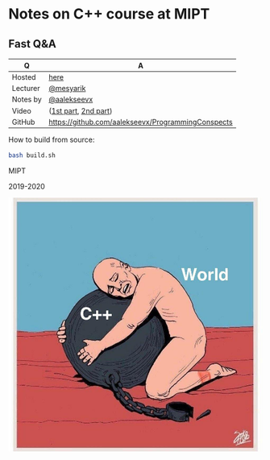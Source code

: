 # Notes on C++ course at MIPT

## Fast Q&A
| Q         | A
|-----------|----------------------------------------------------------------------------------------------------------------------------------------------------------------------------------------------------|
| Hosted    | [here](https://conspects.alekseev.tk/cpp)                                                                                                                                                          |
| Lecturer  | [@mesyarik](https://github.com/mesyarik/)                                                                                   
| Notes by  | [@aalekseevx](https:/alekseev.tk)                                                                                                                                                                  |
| Video     | ([1st part](https://www.youtube.com/watch?v=sBBuVIKClkk&list=PL4_hYwCyhAva0Djym1Fa1_mexV9Cb7-BH), [2nd part](https://www.youtube.com/watch?v=Hywp-92uvfo&list=PL4_hYwCyhAvYn9QJJUb1WjHuhG3ojyuHL)) |
| GitHub    | https://github.com/aalekseevx/ProgrammingConspects                                                                                                                                                 |

How to build from source:
```sh
bash build.sh
```

MIPT

2019-2020

![meme](main_img/meme.jpg)
